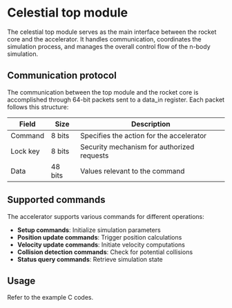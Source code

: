 # Celestial top module

The celestial top module serves as the main interface between the rocket core and the accelerator. It handles communication, coordinates the simulation process, and manages the overall control flow of the n-body simulation.

## Communication protocol

The communication between the top module and the rocket core is accomplished through 64-bit packets sent to a data_in register. Each packet follows this structure:

| Field | Size | Description |
|-------|------|-------------|
| Command | 8 bits | Specifies the action for the accelerator |
| Lock key | 8 bits | Security mechanism for authorized requests |
| Data | 48 bits | Values relevant to the command |

## Supported commands

The accelerator supports various commands for different operations:

- **Setup commands**: Initialize simulation parameters
- **Position update commands**: Trigger position calculations
- **Velocity update commands**: Initiate velocity computations
- **Collision detection commands**: Check for potential collisions
- **Status query commands**: Retrieve simulation state

## Usage

Refer to the example C codes.